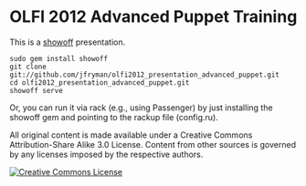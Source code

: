 OLFI 2012 Advanced Puppet Training
==================================

This is a [showoff](http://github.com/schacon/showoff) presentation.

    sudo gem install showoff
    git clone git://github.com/jfryman/olfi2012_presentation_advanced_puppet.git
    cd olfi2012_presentation_advanced_puppet.git
    showoff serve

Or, you can run it via rack (e.g., using Passenger) by just installing the showoff gem
and pointing to the rackup file (config.ru).

All original content is made available under a Creative Commons Attribution-Share Alike 3.0 License.
Content from other sources is governed by any licenses imposed by the respective authors.

<a rel="license" href="http://creativecommons.org/licenses/by-sa/3.0/us/"><img alt="Creative Commons License" style="border-width:0" src="http://i.creativecommons.org/l/by-sa/3.0/us/80x15.png" /></a>
